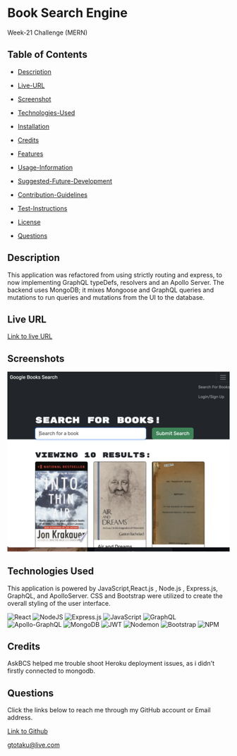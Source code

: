 # Book Search Engine 

Week-21 Challenge (MERN)


## Table of Contents

- [Description](#description)

- [Live-URL](#live-url)

- [Screenshot](#screenshot)

- [Technologies-Used](#technologies-used)

- [Installation](#installation)

- [Credits](#credits)

- [Features](#features)

- [Usage-Information](#usage-information)

- [Suggested-Future-Development](#suggested-future-development)

- [Contribution-Guidelines](#contribution-guidelines)

- [Test-Instructions](#test-instructions)

- [License](#license)

- [Questions](#questions)

## Description

This application was refactored from using strictly routing and express, to now implementing GraphQL typeDefs, resolvers and an Apollo Server. The backend uses MongoDB; it mixes Mongoose and GraphQL queries and mutations to run queries and mutations from the UI to the database.

## Live URL

[Link to live URL](https://book-engine-tg-fecb6ddc4a1b.herokuapp.com/)

## Screenshots

![Screenshot](./Assest/Main_page.png )


## Technologies Used

This application is powered by JavaScript,React.js , Node.js , Express.js, GraphQL, and ApolloServer. 
CSS and Bootstrap  were utilized to create the overall styling of the user interface.

![React](https://img.shields.io/badge/react-%2320232a.svg?style=for-the-badge&logo=react&logoColor=%2361DAFB)
![NodeJS](https://img.shields.io/badge/node.js-6DA55F?style=for-the-badge&logo=node.js&logoColor=white)
![Express.js](https://img.shields.io/badge/express.js-%23404d59.svg?style=for-the-badge&logo=express&logoColor=%2361DAFB)
![JavaScript](https://img.shields.io/badge/javascript-%23323330.svg?style=for-the-badge&logo=javascript&logoColor=%23F7DF1E)
![GraphQL](https://img.shields.io/badge/GraphQL-E10098.svg?style=for-the-badge&logo=GraphQL&logoColor=white)
![Apollo-GraphQL](https://img.shields.io/badge/-ApolloGraphQL-311C87?style=for-the-badge&logo=apollo-graphql)
![MongoDB](https://img.shields.io/badge/MongoDB-%234ea94b.svg?style=for-the-badge&logo=mongodb&logoColor=white)
![JWT](https://img.shields.io/badge/JWT-black?style=for-the-badge&logo=JSON%20web%20tokens)
![Nodemon](https://img.shields.io/badge/Nodemon-76D04B.svg?style=for-the-badge&logo=Nodemon&logoColor=white)
![Bootstrap](https://img.shields.io/badge/Bootstrap-7952B3.svg?style=for-the-badge&logo=Bootstrap&logoColor=white)
![NPM](https://img.shields.io/badge/NPM-%23CB3837.svg?style=for-the-badge&logo=npm&logoColor=white)




## Credits

AskBCS  helped me trouble shoot Heroku deployment issues, as i didn't firstly connected to mongodb.










## Questions
Click the links below to reach me through my GitHub account or Email address.

[Link to Github](https://github.com/gtotaku-tg)

<a href="gtotaku@live.com">gtotaku@live.com</a>

